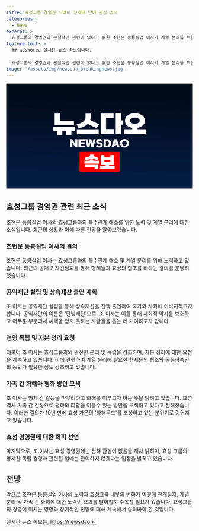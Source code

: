 ```yaml
---
title: 효성그룹 경영권 드라마 형제의 난에 관심 없다
categories:
  - News
excerpt: >
  효성그룹의 경영권과 본질적인 관련이 없다고 밝힌 조현문 동륭실업 이사가 계열 분리를 위한 형제들과 효성의 협조를 요청했다. 이사는 이를 통해 사회 환원을 목표로 하는 단빛재단 설립을 발표했는데, 이는 부친이 유언한 산업보국 정신을 이어받으려는 것이라고 전했다. 또한, 형제들과의 갈등을 해소하고 평화를 이루고자 한다는 의지를 드러내며, 효성의 계열분리 요구에 대한 답변을 기대하고 있다. 이에 대해 효성의 관계자는 긍정적으로 평가하고, 화해와 평화를 위한 방안을 모색할 것을 약속했다.
feature_text: >
  ## adskorea 실시간 뉴스 속보입니다.

  효성그룹의 경영권과 본질적인 관련이 없다고 밝힌 조현문 동륭실업 이사가 계열 분리를 위한 형제들과 효성의 협조를 요청했다. 이사는 이를 통해 사회 환원을 목표로 하는 단빛재단 설립을 발표했는데, 이는 부친이 유언한 산업보국 정신을 이어받으려는 것이라고 전했다. 또한, 형제들과의 갈등을 해소하고 평화를 이루고자 한다는 의지를 드러내며, 효성의 계열분리 요구에 대한 답변을 기대하고 있다. 이에 대해 효성의 관계자는 긍정적으로 평가하고, 화해와 평화를 위한 방안을 모색할 것을 약속했다.
image: '/assets/img/newsdao_breakingnews.jpg'
---
```


<p><img src="/assets/img/newsdao_breakingnews.jpg" alt="adskorea 속보" /></p>

<h2 data-ke-size="size26">효성그룹 경영권 관련 최근 소식</h2>

<p data-ke-size="size16">조현문 동륭실업 이사의 효성그룹과의 특수관계 해소를 위한 노력 및 계열 분리에 대한 소식입니다. 최근의 상황과 이에 따른 전망을 알아보겠습니다.</p>

<h3>조현문 동륭실업 이사의 결의</h3>

<p data-ke-size="size16">조현문 동륭실업 이사는 효성그룹과의 특수관계 해소 및 계열 분리를 위해 노력하고 있습니다. 최근의 공개 기자간담회를 통해 형제들과 효성의 협조를 바라는 결의를 분명히 했습니다.</p>

<h3>공익재단 설립 및 상속재산 출연 계획</h3>

<p data-ke-size="size16">조 이사는 공익재단 설립을 통해 상속재산을 전액 출연하여 국가와 사회에 이바지하고자 합니다. 공익재단의 이름은 '단빛재단'으로, 조 이사는 이를 통해 사회적 약자를 보호하고 어두운 부분에서 혜택을 받지 못하는 사람들을 돕는 데 기여하고자 합니다.</p>

<h3>경영 독립 및 지분 정리 요청</h3>

<p data-ke-size="size16">더불어 조 이사는 효성그룹과의 완전한 분리 및 독립을 강조하며, 지분 정리에 대한 요청을 계속하고 있습니다. 이에 관련하여 계열 분리에 필요한 형제들의 협조와 공동상속인의 동의가 필요한 점도 강조하고 있습니다.</p>

<h3>가족 간 화해와 평화 방안 모색</h3>

<p data-ke-size="size16">조 이사는 형제 간 갈등을 마무리하고 화해를 이루고자 하는 뜻을 밝히고 있습니다. 효성 역시 가족 간 진정으로 평화와 화합을 이룰수 있는 방안을 모색하고 있다고 전해졌습니다. 이러한 결의가 10년 만에 효성 가문의 '화해무드'를 조성하고 있는 분위기로 이어지고 있습니다.</p>

<h3>효성 경영권에 대한 회피 선언</h3>

<p data-ke-size="size16">마지막으로, 조 이사는 효성 경영권에는 전혀 관심이 없음을 재차 밝히며, 효성 그룹의 형제간 독립 경영과 관련된 일에는 관여하지 않겠다는 입장을 밝히고 있습니다.</p>

<h2 data-ke-size="size26">전망</h2>

<p data-ke-size="size16">앞으로 조현문 동륭실업 이사의 노력과 효성그룹 내부의 변화가 어떻게 전개될지, 계열 분리 및 가족 간 화해에 대한 노력이 효과를 발휘할지 주목할 필요가 있습니다. 효성그룹의 경영에 미치는 영향과 장기적인 전망에 대해 계속해서 살펴봐야 할 것입니다.</p>
실시간 뉴스 속보는, <a href="https://newsdao.kr" rel="dofollow">https://newsdao.kr</a>


